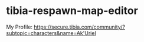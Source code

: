 # tibia-respawn-map-editor

My Profile:
https://secure.tibia.com/community/?subtopic=characters&name=Ak'Uriel
